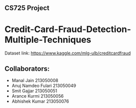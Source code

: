 ## CS725 Project
# Credit-Card-Fraud-Detection-Multiple-Techniques

Dataset link: https://www.kaggle.com/mlg-ulb/creditcardfraud 

## Collaborators:

- Manal Jain 213050008
- Anuj Namdeo Fulari 213050049
- Smit Gajjar 213050051
- Arance Kurmi 213050056
- Abhishek Kumar 213050076
